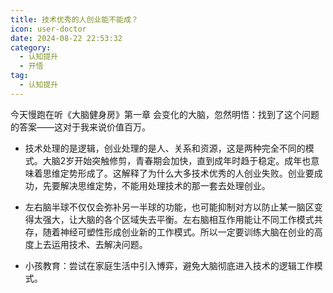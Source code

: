 ```yaml
---
title: 技术优秀的人创业能不能成？
icon: user-doctor
date: 2024-08-22 22:53:32
category:
  - 认知提升
  - 开悟
tag:
  - 认知提升
---
```


今天慢跑在听《大脑健身房》第一章 会变化的大脑，忽然明悟：找到了这个问题的答案——这对于我来说价值百万。

- 技术处理的是逻辑，创业处理的是人、关系和资源，这是两种完全不同的模式。大脑2岁开始突触修剪，青春期会加快，直到成年时趋于稳定。成年也意味着思维定势形成了。这解释了为什么大多技术优秀的人创业失败。创业要成功，先要解决思维定势，不能用处理技术的那一套去处理创业。

- 左右脑半球不仅仅会弥补另一半球的功能，也可能抑制对方以防止某一脑区变得太强大，让大脑的各个区域失去平衡。左右脑相互作用能让不同工作模式共存，随着神经可塑性形成创业新的工作模式。所以一定要训练大脑在创业的高度上去运用技术、去解决问题。

- 小孩教育：尝试在家庭生活中引入博弈，避免大脑彻底进入技术的逻辑工作模式。
